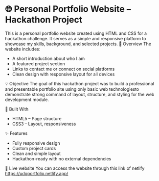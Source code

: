 # 🌐 Personal Portfolio Website – Hackathon Project

This is a personal portfolio website created using HTML and CSS for a hackathon challenge. It serves as a simple and responsive platform to showcase my skills, background, and selected projects.
📌 Overview
The website includes:
- A short introduction about who I am
- A featured project section
- Links to contact me or connect on social platforms
- Clean design with responsive layout for all devices

💡 Objective
The goal of this hackathon project was to build a professional and presentable portfolio site using only basic web technologiesto demonstrate strong command of layout, structure, and styling for the web development module.

 🧰 Built With
- HTML5 – Page structure
- CSS3 – Layout, responsiveness

 ✨ Features
- Fully responsive design
- Custom project cards
- Clean and simple layout
- Hackathon-ready with no external dependencies

 🚀 Live website
 You can access the website through this link of netlify https://udoportfolio.netlify.app/
 
 
